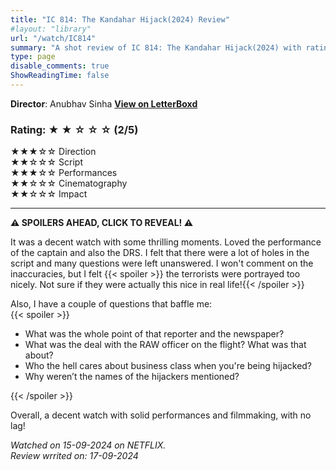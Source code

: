 ```yaml
---
title: "IC 814: The Kandahar Hijack(2024) Review"
#layout: "library"
url: "/watch/IC814"
summary: "A shot review of IC 814: The Kandahar Hijack(2024) with ratings and a quick take."
type: page
disable_comments: true
ShowReadingTime: false
---
```


**Director**: Anubhav Sinha
[**View on LetterBoxd**](https://letterboxd.com/film/ic-814-the-kandahar-hijack/)  


### Rating: ★ ★ ☆ ☆ ☆ (2/5)

★★★☆☆ Direction  
★★☆☆☆ Script  
★★★☆☆ Performances  
★★☆☆☆ Cinematography  
★★☆☆☆ Impact  

---

**⚠️ SPOILERS AHEAD, CLICK TO REVEAL! ⚠️**

It was a decent watch with some thrilling moments. Loved the performance of the captain and also the DRS. I felt that there were a lot of holes in the script and many questions were left unanswered. I won't comment on the inaccuracies, but I felt {{< spoiler >}} the terrorists were portrayed too nicely. Not sure if they were actually this nice in real life!{{< /spoiler >}}

Also, I have a couple of questions that baffle me:  
{{< spoiler >}}
- What was the whole point of that reporter and the newspaper?
- What was the deal with the RAW officer on the flight? What was that about?
- Who the hell cares about business class when you're being hijacked?
- Why weren’t the names of the hijackers mentioned?

{{< /spoiler >}}

Overall, a decent watch with solid performances and filmmaking, with no lag!

*Watched on 15-09-2024 on NETFLIX.*  
*Review wrrited on: 17-09-2024*